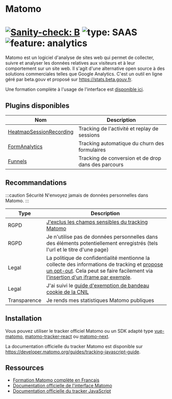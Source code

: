 # Matomo

# [![Sanity-check: B](https://img.shields.io/badge/sanity_check-B-lightblue)](https://sanity-check.numericite.eu/posts/3034a20a-dafd-4349-98da-14e5344fb13d) ![type: SAAS](https://img.shields.io/badge/type-SAAS-blue) ![feature: analytics](https://img.shields.io/badge/feature-analytics-blue)

Matomo est un logiciel d'analyse de sites web qui permet de collecter, suivre et analyser les données relatives aux visiteurs et à leur comportement sur un site web. Il s'agit d'une alternative open source à des solutions commerciales telles que Google Analytics. C'est un outil en ligne géré par beta.gouv et proposé sur https://stats.beta.gouv.fr.

Une formation complète à l'usage de l'interface est [disponible ici](https://ronan-hello.fr/series/matomo).

## Plugins disponibles

| Nom                                                                           | Description                                         |
| ----------------------------------------------------------------------------- | --------------------------------------------------- |
| [HeatmapSessionRecording](https://plugins.matomo.org/HeatmapSessionRecording) | Tracking de l'activité et replay de sessions        |
| [FormAnalytics](https://plugins.matomo.org/FormAnalytics)                     | Tracking automatique du churn des formulaires       |
| [Funnels](https://plugins.matomo.org/Funnels)                                 | Tracking de conversion et de drop dans des parcours |

## Recommandations

:::caution Sécurité
N'envoyez jamais de données personnelles dans Matomo.
:::

| Type         | Description                                                                                                                                                                                                                                                                                                                                                                                                          |
| ------------ | -------------------------------------------------------------------------------------------------------------------------------------------------------------------------------------------------------------------------------------------------------------------------------------------------------------------------------------------------------------------------------------------------------------------- |
| RGPD         | [J'exclus les champs sensibles du tracking Matomo](https://matomo.org/faq/heatmap-session-recording/faq_24214/)                                                                                                                                                                                                                                                                                                      |
| RGPD         | Je n'utilise pas de données personnelles dans des éléments potentiellement enregistrés (tels l'url et le titre d'une page)                                                                                                                                                                                                                                                                                           |
| Legal        | La politique de confidentialité mentionne la collecte des informations de tracking et [propose un opt-out](https://fr.matomo.org/faq/general/faq_20000/). Cela peut se faire facilement via [l'insertion d'un iframe par exemple](https://github.com/SocialGouv/code-du-travail-numerique/blob/68974a92bb034317eaa5b29454040ebe83770b19/packages/code-du-travail-frontend/pages/politique-confidentialite.tsx#L203). |
| Legal        | J'ai suivi le [guide d'exemption de bandeau cookie de la CNIL](https://www.cnil.fr/sites/cnil/files/atoms/files/matomo_analytics_-_exemption_-_guide_de_configuration.pdf)                                                                                                                                                                                                                                           |
| Transparence | Je rends mes statistiques Matomo publiques                                                                                                                                                                                                                                                                                                                                                                           |

## Installation

Vous pouvez utiliser le tracker officiel Matomo ou un SDK adapté type [vue-matomo](https://www.npmjs.com/package/vue-matomo), [matomo-tracker-react](https://www.npmjs.com/package/@datapunt/matomo-tracker-react) ou [matomo-next](https://www.npmjs.com/package/@socialgouv/matomo-next).

La documentation officielle du tracker Matomo est disponible sur https://developer.matomo.org/guides/tracking-javascript-guide.

## Ressources

- [Formation Matomo complète en Français](https://ronan-hello.fr/series/matomo)
- [Documentation officielle de l'interface Matomo](https://fr.matomo.org/help)
- [Documentation officielle du tracker JavaScript](https://developer.matomo.org/guides/tracking-javascript-guide)
